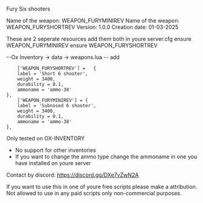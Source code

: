 Fury Six shooters

Name of the weapon: WEAPON_FURYMINIREV
Name of the weapon: WEAPON_FURYSHORTREV
Version: 1.0.0
Creation date: 01-03-2025

These are 2 seperate resources add them both in youre server.cfg
ensure WEAPON_FURYMINIREV
ensure WEAPON_FURYSHORTREV

--Ox Inventory -> data -> weapons.lua
-- add


		['WEAPON_FURYSHORTREV'] = 	{ 
        label = 'Short 6 shooter', 		  
        weight = 3400, 
        durability = 0.1, 
        ammoname = 'ammo-38' 
    },
		['WEAPON_FURYMINIREV'] = { 
        label = 'Subnosed 6 shooter', 		
        weight = 3400, 
        durability = 0.1, 
        ammoname = 'ammo-38' 
    },


Only tested on OX-INVENTORY
- No support for other inventories
- If you want to change the ammo type change the ammoname in one you have installed on youre server

Contact by discord: https://discord.gg/DXe7vZwN2A

If you want to use this in one of youre free scripts please make a attribution. Not allowed to use in any paid scripts
only non-commercial purposes.
